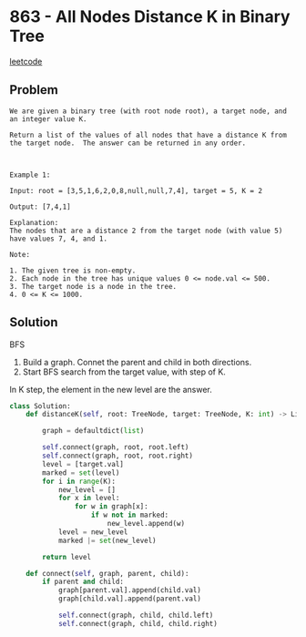 # 863 - All Nodes Distance K in Binary Tree

[leetcode](https://leetcode.com/problems/all-nodes-distance-k-in-binary-tree/)

## Problem

    We are given a binary tree (with root node root), a target node, and an integer value K.
    
    Return a list of the values of all nodes that have a distance K from the target node.  The answer can be returned in any order.
    
     
    
    Example 1:
    
    Input: root = [3,5,1,6,2,0,8,null,null,7,4], target = 5, K = 2
    
    Output: [7,4,1]
    
    Explanation: 
    The nodes that are a distance 2 from the target node (with value 5)
    have values 7, 4, and 1.
    
    Note:
    
    1. The given tree is non-empty.
    2. Each node in the tree has unique values 0 <= node.val <= 500.
    3. The target node is a node in the tree.
    4. 0 <= K <= 1000.

## Solution

BFS

1.  Build a graph. Connet the parent and child in both directions.
2.  Start BFS search from the target value, with step of K.

In K step, the element in the new level are the answer.

```python
class Solution:
    def distanceK(self, root: TreeNode, target: TreeNode, K: int) -> List[int]:

        graph = defaultdict(list)

        self.connect(graph, root, root.left)
        self.connect(graph, root, root.right)
        level = [target.val]
        marked = set(level)
        for i in range(K):
            new_level = []
            for x in level:
                for w in graph[x]:
                    if w not in marked:
                        new_level.append(w)
            level = new_level
            marked |= set(new_level)

        return level

    def connect(self, graph, parent, child):
        if parent and child:
            graph[parent.val].append(child.val)
            graph[child.val].append(parent.val)

            self.connect(graph, child, child.left)
            self.connect(graph, child, child.right)
```
